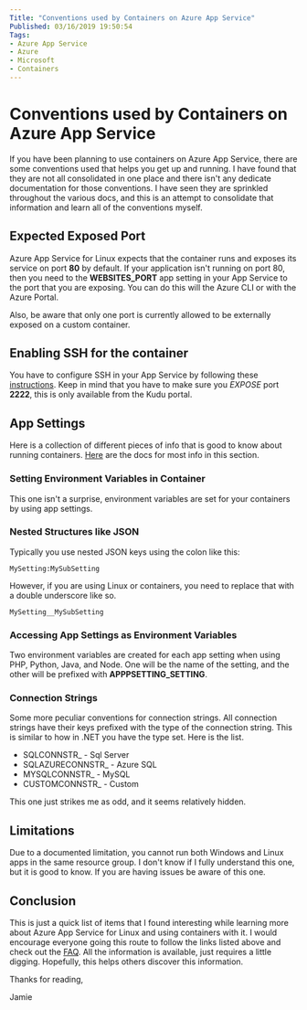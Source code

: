 ```yaml
---
Title: "Conventions used by Containers on Azure App Service"
Published: 03/16/2019 19:50:54
Tags: 
- Azure App Service
- Azure
- Microsoft
- Containers
---
```

# Conventions used by Containers on Azure App Service

If you have been planning to use containers on Azure App Service, there are some conventions used that helps you get up and running. I have found that they are not all consolidated in one place and there isn't any dedicate documentation for those conventions. I have seen they are sprinkled throughout the various docs, and this is an attempt to consolidate that information and learn all of the conventions myself.

## Expected Exposed Port

Azure App Service for Linux expects that the container runs and exposes its service on port **80** by default. If your application isn't running on port 80, then you need to the **WEBSITES_PORT** app setting in your App Service to the port that you are exposing. You can do this will the Azure CLI or with the Azure Portal.

Also, be aware that only one port is currently allowed to be externally exposed on a custom container.

## Enabling SSH for the container

You have to configure SSH in your App Service by following these [instructions](https://docs.microsoft.com/en-us/azure/app-service/containers/tutorial-custom-docker-image#connect-to-web-app-for-containers-using-ssh). Keep in mind that you have to make sure you *EXPOSE* port **2222**, this is only available from the Kudu portal.

## App Settings

Here is a collection of different pieces of info that is good to know about running containers. [Here](https://docs.microsoft.com/en-us/azure/app-service/web-sites-configure?toc=%2fazure%2fapp-service%2fcontainers%2ftoc.json) are the docs for most info in this section.

### Setting Environment Variables in Container

This one isn't a surprise, environment variables are set for your containers by using app settings.

### Nested Structures like JSON

Typically you use nested JSON keys using the colon like this:

```
MySetting:MySubSetting
```

However, if you are using Linux or containers, you need to replace that with a double underscore like so.

```
MySetting__MySubSetting
```

### Accessing App Settings as Environment Variables

Two environment variables are created for each app setting when using PHP, Python, Java, and Node. One will be the name of the setting, and the other will be prefixed with **APPPSETTING_SETTING**.

### Connection Strings

Some more peculiar conventions for connection strings. All connection strings have their keys prefixed with the type of the connection string. This is similar to how in .NET you have the type set. Here is the list.

* SQLCONNSTR_ - Sql Server
* SQLAZURECONNSTR_ - Azure SQL
* MYSQLCONNSTR_ - MySQL
* CUSTOMCONNSTR_ - Custom

This one just strikes me as odd, and it seems relatively hidden.

## Limitations

Due to a documented limitation, you cannot run both Windows and Linux apps in the same resource group. I don't know if I fully understand this one, but it is good to know. If you are having issues be aware of this one.

## Conclusion

This is just a quick list of items that I found interesting while learning more about Azure App Service for Linux and using containers with it. I would encourage everyone going this route to follow the links listed above and check out the [FAQ](https://docs.microsoft.com/en-us/azure/app-service/containers/app-service-linux-faq). All the information is available, just requires a little digging. Hopefully, this helps others discover this information.

Thanks for reading,

Jamie
